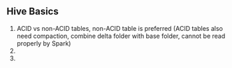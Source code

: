 ## Hive Basics
1. ACID vs non-ACID tables, non-ACID table is preferred (ACID tables also need compaction, combine delta folder with base folder, cannot be read properly by Spark)
2. 
3. 
